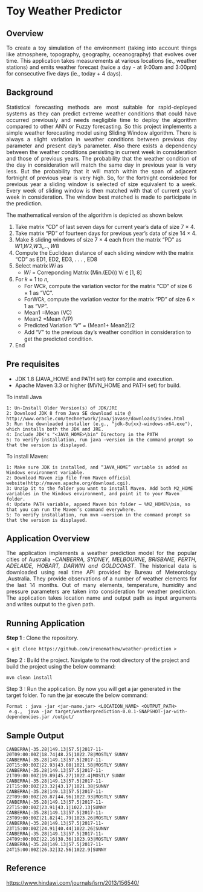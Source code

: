 Toy Weather Predictor
===================
Overview
-------------
<p align="justify">To create a toy simulation of the environment (taking into account things like atmosphere, topography, geography, oceanography) that evolves over time. This application takes measurements at various locations (ie., weather stations) and emits weather forecast (twice a day - at 9:00am and 3:00pm) for consecutive five days (ie., today + 4 days). </p>

Background
-----------------
<p align="justify">Statistical forecasting methods are most suitable for rapid-deployed systems as they can predict extreme weather conditions that could have occurred previously and needs negligible time to deploy the algorithm compared to other ANN or Fuzzy forecasting. So this project implements a simple weather forecasting model using Sliding Window algorithm. There is always a slight variation in weather conditions between previous day parameter and present day’s parameter. Also there exists a dependency between the weather conditions persisting in current week in consideration and those of previous years.
The probability that the weather condition of the day in consideration will match the same day in previous year is very less. But the probability that it will match within the span of adjacent fortnight of previous year is very high. So, for the fortnight considered for previous year a sliding window is selected of size equivalent to a week. Every week of sliding window is then matched with that of current year’s week in consideration. The window best matched is made to participate in the prediction.</p>

The mathematical version of the algorithm is depicted as shown below.
1. Take matrix “CD” of last seven days for current year’s data of size 7 × 4.
2. Take matrix “PD” of fourteen days for previous year’s data of size 14 × 4.
3. Make 8 sliding windows of size 7 × 4 each from the matrix “PD” as 𝑊1,𝑊2,𝑊3,,.., 𝑊8
4. Compute the Euclidean distance of each sliding window with the matrix “CD” as ED1, ED2, ED3, . . . , ED8
5. Select matrix 𝑊𝑖 as
	*	𝑊𝑖 = Correponding Matrix (Min.(ED𝑖))
		∀𝑖 ∈ [1, 8]
6. For 𝑘 = 1 to 𝑛,
	* For WC𝑘, compute the variation vector for the matrix “CD” of size 6 × 1 as “VC”.
	* ForWC𝑘, compute the variation vector for the matrix “PD” of size 6 × 1 as “VP”.
	* Mean1 =Mean (VC)
	* Mean2 =Mean (VP)
	* Predicted Variation “𝑉” = (Mean1+ Mean2)/2
	* Add “𝑉” to the previous day’s weather condition in consideration to get the predicted condition.
7. End

Pre requisites
--------------------
- JDK 1.8 (JAVA_HOME and PATH set) for compile and execution.	
- Apache Maven 3.3 or higher (MVN_HOME and PATH set) for build.

To install Java
```
1: Un-Install Older Version(s) of JDK/JRE
2: Download JDK 8 from Java SE download site @ http://www.oracle.com/technetwork/java/javase/downloads/index.html
3: Run the downloaded installer (e.g., "jdk-8u{xx}-windows-x64.exe"), which installs both the JDK and JRE.
4: Include JDK's "<JAVA_HOME>\bin" Directory in the PATH
5: To verify installation, run java –version in the command prompt so that the version is displayed.
```

To install Maven:
```
1: Make sure JDK is installed, and “JAVA_HOME” variable is added as Windows environment variable.
2: Download Maven zip file from Maven official website(http://maven.apache.org/download.cgi). 
3: Unzip it to the folder you want to install Maven. Add both M2_HOME  variables in the Windows environment, and point it to your Maven folder.
4: Update PATH variable, append Maven bin folder – %M2_HOME%\bin, so that you can run the Maven’s command everywhere.
5: To verify installation, run mvn –version in the command prompt so that the version is displayed.
```

Application Overview
-------------------------------

<p align="justify">The application implements a weather prediction model for the popular cities of Australia -<i>CANBERRA, SYDNEY, MELBOURNE, BRISBANE, PERTH, ADELAIDE, HOBART, DARWIN and GOLDCOAST</i>. The historical data is downloaded using real time API provided by Bureau of Meteorology ,Australia. They provide observations of a number of weather elements for the last 14 months. Out of many elements, temperature, humidity and pressure parameters are taken into consideration for weather prediction. The application takes location name and output path as input arguments and writes output to the given path. </p>

Running Application
-------------------------------
<b>Step 1</b> : Clone the repository.
```
< git clone https://github.com/irenemathew/weather-prediction >
```
Step 2 : Build the project.
Navigate to the root directory of the project and build the project using the below command:
```
mvn clean install
```
Step 3 : Run the application. By now you will get a jar generated in the target folder. To run the jar execute the below command:
```
Format : java -jar <jar-name.jar> <LOCATION_NAME> <OUTPUT_PATH>
 e.g.,  java -jar target/weatherprediction-0.0.1-SNAPSHOT-jar-with-dependencies.jar /output/
``` 

Sample Output
----------------------
    CANBERRA|-35.28|149.13|57.5|2017-11-20T09:00:00Z|18.74|48.25|1022.78|MOSTLY SUNNY    
    CANBERRA|-35.28|149.13|57.5|2017-11-20T15:00:00Z|22.93|43.08|1021.58|MOSTLY SUNNY 
    CANBERRA|-35.28|149.13|57.5|2017-11-21T09:00:00Z|19.89|45.27|1022.4|MOSTLY SUNNY   
    CANBERRA|-35.28|149.13|57.5|2017-11-21T15:00:00Z|23.32|43.17|1021.38|SUNNY
    CANBERRA|-35.28|149.13|57.5|2017-11-22T09:00:00Z|20.87|44.96|1022.93|MOSTLY SUNNY
    CANBERRA|-35.28|149.13|57.5|2017-11-22T15:00:00Z|23.91|43.1|1022.13|SUNNY
    CANBERRA|-35.28|149.13|57.5|2017-11-23T09:00:00Z|21.82|41.79|1023.26|MOSTLY SUNNY
    CANBERRA|-35.28|149.13|57.5|2017-11-23T15:00:00Z|24.91|40.44|1022.26|SUNNY
    CANBERRA|-35.28|149.13|57.5|2017-11-24T09:00:00Z|22.16|38.36|1023.93|MOSTLY SUNNY
    CANBERRA|-35.28|149.13|57.5|2017-11-24T15:00:00Z|26.32|32.56|1022.9|SUNNY
 

Reference
---------
https://www.hindawi.com/journals/isrn/2013/156540/
